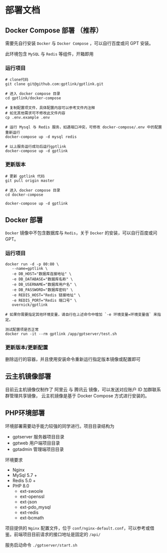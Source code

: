 # 部署文档

## Docker Compose 部署 （推荐）

需要先自行安装 `Docker` 与 `Docker Compose` ，可以自行百度或问 GPT 安装。

此环境包含 `MySQL` 与 `Redis` 等组件，开箱即用

### 运行项目
```shell
# clone代码
git clone git@github.com:gptlink/gptlink.git

# 进入 docker compose 目录
cd gptlink/docker-compose

# 复制配置项文件，具体配置内容可以参考文件内注释
# 如无其他需求可不修改此文件内容
cp .env.example .env

# 运行 Mysql 与 Redis 服务，如遇端口冲突，可修改 docker-compose/.env 中的配置重新运行
docker-compose up -d mysql redis

# 以上服务运行成功后运行gptlink
docker-compose up -d gptlink
```


### 更新版本
```shell
# 更新 gptlink 代码
git pull origin master

# 进入 docker compose 目录
cd docker-compose

docker-compose up -d gptlink
```


## Docker 部署

`Docker` 镜像中不包含数据库与 `Redis`，关于 `Docker` 的安装，可以自行百度或问 GPT。

### 运行项目

```
docker run -d -p 80:80 \
   --name=gptlink \
   -e DB_HOST="数据库连接地址" \
   -e DB_DATABASE="数据库名称" \
   -e DB_USERNAME="数据库用户名" \
   -e DB_PASSWORD="数据库密码" \
   -e REDIS_HOST="Redis 链接地址" \
   -e REDIS_PORT="Redis 端口号" \
   overnick/gptlink

# 如果你需要指定其他环境变量，请自行在上述命令中增加 `-e 环境变量=环境变量值` 来指定。

测试配置项是否正常
docker run -it --rm gptlink /app/gptserver/test.sh
```

### 更新版本/更新配置

删除运行的容器，并且使用安装命令重新运行指定版本镜像或配置即可


## 云主机镜像部署

目前云主机镜像仅制作了 阿里云 与 腾讯云 镜像，可以发送对应账户 ID 加群联系群管理共享镜像， 云主机镜像是基于 Docker Compose 方式进行安装的。


## PHP环境部署
环境部署需要动手能力较强的同学进行。项目目录结构为

- gptserver  服务器项目目录
- gptweb 用户端项目目录
- gptadmin 管理端项目目录

环境要求

- Nginx
- MySql 5.7 +
- Redis 5.0 +
- PHP 8.0
  - ext-swoole
  - ext-openssl 
  - ext-json
  - ext-pdo_mysql
  - ext-redis
  - ext-bcmath

项目提供的 `Nginx` 配置文件，位于 `conf/nginx-default.conf`，可以参考或借鉴。前端项目目前请求的接口地址是固定的 `/api/`

服务启动命令 `./gptserver/start.sh`

